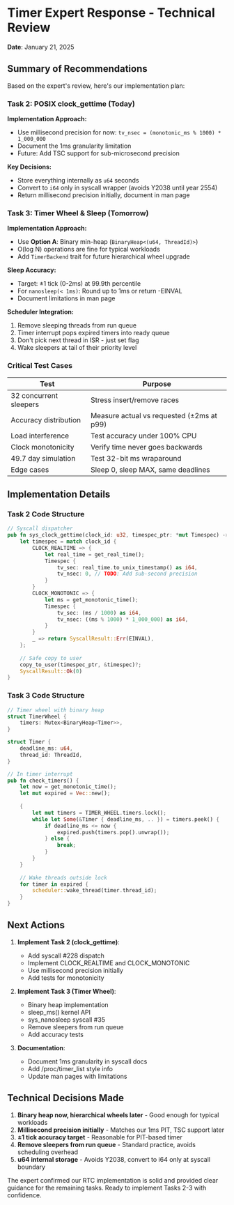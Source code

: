 # Timer Expert Response - Technical Review

**Date**: January 21, 2025

## Summary of Recommendations

Based on the expert's review, here's our implementation plan:

### Task 2: POSIX clock_gettime (Today)

**Implementation Approach:**
- Use millisecond precision for now: `tv_nsec = (monotonic_ms % 1000) * 1_000_000`
- Document the 1ms granularity limitation
- Future: Add TSC support for sub-microsecond precision

**Key Decisions:**
- Store everything internally as `u64` seconds
- Convert to `i64` only in syscall wrapper (avoids Y2038 until year 2554)
- Return millisecond precision initially, document in man page

### Task 3: Timer Wheel & Sleep (Tomorrow)

**Implementation Approach:**
- Use **Option A**: Binary min-heap (`BinaryHeap<(u64, ThreadId)>`)
- O(log N) operations are fine for typical workloads
- Add `TimerBackend` trait for future hierarchical wheel upgrade

**Sleep Accuracy:**
- Target: ±1 tick (0-2ms) at 99.9th percentile
- For `nanosleep(< 1ms)`: Round up to 1ms or return -EINVAL
- Document limitations in man page

**Scheduler Integration:**
1. Remove sleeping threads from run queue
2. Timer interrupt pops expired timers into ready queue
3. Don't pick next thread in ISR - just set flag
4. Wake sleepers at tail of their priority level

### Critical Test Cases

| Test | Purpose |
|------|---------|
| 32 concurrent sleepers | Stress insert/remove races |
| Accuracy distribution | Measure actual vs requested (±2ms at p99) |
| Load interference | Test accuracy under 100% CPU |
| Clock monotonicity | Verify time never goes backwards |
| 49.7 day simulation | Test 32-bit ms wraparound |
| Edge cases | Sleep 0, sleep MAX, same deadlines |

## Implementation Details

### Task 2 Code Structure
```rust
// Syscall dispatcher
pub fn sys_clock_gettime(clock_id: u32, timespec_ptr: *mut Timespec) -> SyscallResult {
    let timespec = match clock_id {
        CLOCK_REALTIME => {
            let real_time = get_real_time();
            Timespec {
                tv_sec: real_time.to_unix_timestamp() as i64,
                tv_nsec: 0, // TODO: Add sub-second precision
            }
        }
        CLOCK_MONOTONIC => {
            let ms = get_monotonic_time();
            Timespec {
                tv_sec: (ms / 1000) as i64,
                tv_nsec: ((ms % 1000) * 1_000_000) as i64,
            }
        }
        _ => return SyscallResult::Err(EINVAL),
    };
    
    // Safe copy to user
    copy_to_user(timespec_ptr, &timespec)?;
    SyscallResult::Ok(0)
}
```

### Task 3 Code Structure
```rust
// Timer wheel with binary heap
struct TimerWheel {
    timers: Mutex<BinaryHeap<Timer>>,
}

struct Timer {
    deadline_ms: u64,
    thread_id: ThreadId,
}

// In timer interrupt
pub fn check_timers() {
    let now = get_monotonic_time();
    let mut expired = Vec::new();
    
    {
        let mut timers = TIMER_WHEEL.timers.lock();
        while let Some(&Timer { deadline_ms, .. }) = timers.peek() {
            if deadline_ms <= now {
                expired.push(timers.pop().unwrap());
            } else {
                break;
            }
        }
    }
    
    // Wake threads outside lock
    for timer in expired {
        scheduler::wake_thread(timer.thread_id);
    }
}
```

## Next Actions

1. **Implement Task 2 (clock_gettime)**:
   - Add syscall #228 dispatch
   - Implement CLOCK_REALTIME and CLOCK_MONOTONIC
   - Use millisecond precision initially
   - Add tests for monotonicity

2. **Implement Task 3 (Timer Wheel)**:
   - Binary heap implementation
   - sleep_ms() kernel API
   - sys_nanosleep syscall #35
   - Remove sleepers from run queue
   - Add accuracy tests

3. **Documentation**:
   - Document 1ms granularity in syscall docs
   - Add /proc/timer_list style info
   - Update man pages with limitations

## Technical Decisions Made

1. **Binary heap now, hierarchical wheels later** - Good enough for typical workloads
2. **Millisecond precision initially** - Matches our 1ms PIT, TSC support later
3. **±1 tick accuracy target** - Reasonable for PIT-based timer
4. **Remove sleepers from run queue** - Standard practice, avoids scheduling overhead
5. **u64 internal storage** - Avoids Y2038, convert to i64 only at syscall boundary

The expert confirmed our RTC implementation is solid and provided clear guidance for the remaining tasks. Ready to implement Tasks 2-3 with confidence.